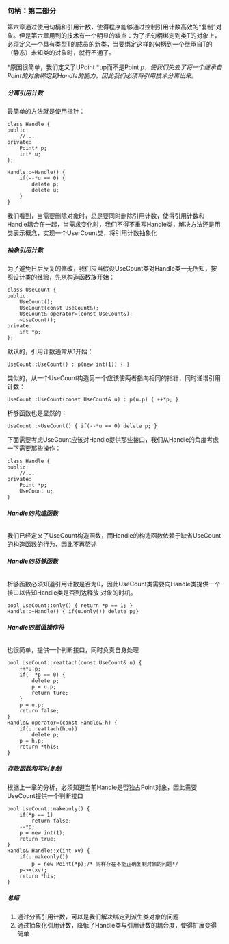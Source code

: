 
### 句柄：第二部分

第六章通过使用句柄和引用计数，使得程序能够通过控制引用计数高效的“复制”对象。但是第六章用到的技术有一个明显的缺点：为了把句柄绑定到类T的对象上，必须定义一个具有类型T的成员的新类，当要绑定这样的句柄到一个继承自T的（静态）未知类的对象时，就行不通了。

*原因很简单，我们定义了UPoint *up而不是Point *p，使我们失去了将一个继承自Point的对象绑定到Handle的能力，因此我们必须将引用技术分离出来。*

##### **分离引用计数**

最简单的方法就是使用指针：
```
class Handle {
public:
    //...
private:
    Point* p;
    int* u;
};

Handle::~Handle() {
    if(--*u == 0) {
        delete p;
        delete u;
    }
}
```
我们看到，当需要删除对象时，总是要同时删除引用计数，使得引用计数和Handle耦合在一起，当需求变化时，我们不得不重写Handle类，解决方法还是用类表示概念，实现一个UserCount类，将引用计数抽象化

##### **抽象引用计数**

为了避免日后反复的修改，我们应当假设UseCount类对Handle类一无所知，按照设计类的经验，先从构造函数族开始：

```
class UseCount {
public:
    UseCount();
    UseCount(const UseCount&);
    UseCount& operator=(const UseCount&);
    ~UseCount();
private:
    int *p;
};
```
默认的，引用计数通常从1开始：
```
UseCount::UseCount() : p(new int(1)) { }
```
类似的，从一个UseCount构造另一个应该使两者指向相同的指针，同时递增引用计数：
```
UseCount::UseCount(const UseCount& u) : p(u.p) { ++*p; }
```
析够函数也是显然的：
```
UseCount::~UseCount() { if(--*u == 0) delete p; }
```

下面需要考虑UseCount应该对Handle提供那些接口，我们从Handle的角度考虑一下需要那些操作：
```
class Handle {
public:
    //...
private:
    Point *p;
    UseCount u;
}
```
###### **Handle的构造函数**
我们已经定义了UseCount构造函数，而Handle的构造函数依赖于缺省UseCount的构造函数的行为，因此不再赘述

###### **Handle的析够函数**
析够函数必须知道引用计数是否为0，因此UseCount类需要向Handle类提供一个接口以告知Handle类是否到达释放
对象的时机。
```
bool UseCount::only() { return *p == 1; }
Handle::~Handle() { if(u.only()) delete p;}
```
###### **Handle的赋值操作符**
也很简单，提供一个判断接口，同时负责自身处理
```
bool UseCount::reattach(const UseCount& u) {
    ++*u.p;
    if(--*p == 0) {
        delete p;
        p = u.p;
        return ture;
    }
    p = u.p;
    return false;
}
Handle& operator=(const Handle& h) {
    if(u.reattach(h.u))
        delete p;
    p = h.p;
    return *this;
}
```
##### **存取函数和写时复制**

根据上一章的分析，必须知道当前Handle是否独占Point对象，因此需要UseCount提供一个判断接口
```
bool UseCount::makeonly() {
    if(*p == 1)
        return false;
    --*p;
    p = new int(1);
    return true;
}
Handle& Handle::x(int xv) {
    if(u.makeonly())
        p = new Point(*p);/* 同样存在不能正确复制对象的问题*/
    p->x(xv);
    return *his;
}
```
##### **总结**

1. 通过分离引用计数，可以是我们解决绑定到派生类对象的问题
2. 通过抽象化引用计数，降低了Handle类与引用计数的耦合度，使得扩展变得简单
